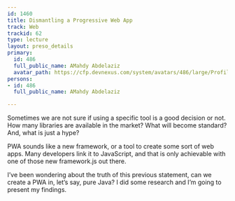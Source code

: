 ```yaml
---
id: 1460
title: Dismantling a Progressive Web App
track: Web
trackid: 62
type: lecture
layout: preso_details
primary:
  id: 486
  full_public_name: AMahdy Abdelaziz
  avatar_path: https://cfp.devnexus.com/system/avatars/486/large/Profile_Public.jpg?1484401803
persons:
- id: 486
  full_public_name: AMahdy Abdelaziz

---
```

Sometimes we are not sure if using a specific tool is a good decision or not. How many libraries are available in the market? What will become standard? And, what is just a hype?

PWA sounds like a new framework, or a tool to create some sort of web apps. Many developers link it to JavaScript, and that is only achievable with one of those new framework.js out there.

I’ve been wondering about the truth of this previous statement, can we create a PWA in, let’s say, pure Java? I did some research and I’m going to present my findings.